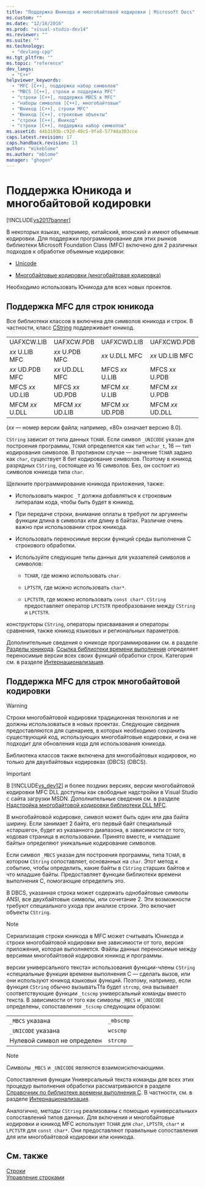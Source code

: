 ```yaml
---
title: "Поддержка Юникода и многобайтовой кодировки | Microsoft Docs"
ms.custom: ""
ms.date: "12/16/2016"
ms.prod: "visual-studio-dev14"
ms.reviewer: ""
ms.suite: ""
ms.technology: 
  - "devlang-cpp"
ms.tgt_pltfrm: ""
ms.topic: "reference"
dev_langs: 
  - "C++"
helpviewer_keywords: 
  - "MFC [C++], поддержка набор символов"
  - "MBCS [C++], строки и поддержка MFC"
  - "строки [C++], поддержка MBCS в MFC"
  - "наборы символов [C++], многобайтовые"
  - "Юникод [C++], строки MFC"
  - "Юникод [C++], строковые объекты"
  - "строки [C++], Юникод"
  - "строки [C++], поддержка набор символов"
ms.assetid: 44b3193b-c92d-40c5-9fa8-5774da303cce
caps.latest.revision: 17
caps.handback.revision: 13
author: "mikeblome"
ms.author: "mblome"
manager: "ghogen"
---
```

# Поддержка Юникода и многобайтовой кодировки
[!INCLUDE[vs2017banner](../assembler/inline/includes/vs2017banner.md)]

В некоторых языках, например, китайский, японский и имеют объемные кодировки.  Для поддержки программирование для этих рынков библиотеки Microsoft Foundation Class \(MFC\) включено для 2 различных подходов к обработке объемные кодировки:  
  
-   [Unicode](#_core_mfc_support_for_unicode_strings)  
  
-   [Многобайтовые кодировки \(многобайтовая кодировка\)](#_core_mfc_support_for_mbcs_strings)  
  
 Необходимо использовать Юникода для всех новых проектов.  
  
##  <a name="_core_mfc_support_for_unicode_strings"></a> Поддержка MFC для строк юникода  
 Все библиотеки классов в включена для символов юникода и строк.  В частности, класс [CString](../atl-mfc-shared/reference/cstringt-class.md) поддерживает юникод.  
  
|||||  
|-|-|-|-|  
|UAFXCW.LIB|UAFXCW.PDB|UAFXCWD.LIB|UAFXCWD.PDB|  
|*xx* U.LIB MFC|*xx* U.PDB MFC|*xx* U.DLL MFC|*xx* UD.LIB MFC|  
|*xx* UD.PDB MFC|*xx* UD.DLL MFC|MFCS *xx* U.LIB|MFCS *xx* U.PDB|  
|MFCS *xx* UD.LIB|MFCS *xx* UD.PDB|MFCM *xx* U.LIB|MFCM *xx* U.PDB|  
|MFCM *xx* U.DLL|MFCM *xx* UD.LIB|MFCM *xx* UD.PDB|MFCM *xx* UD.DLL|  
  
 \(*xx* — номер версии файла; например, «80» означает версию 8.0\).  
  
 `CString` зависит от типа данных `TCHAR`.  Если символ `_UNICODE` указан для построения программы, `TCHAR` определяется как тип `wchar_t`, 16 — тип кодирования символов.  В противном случае — значение `TCHAR` задано как `char`, существует 8 бит кодирование символов.  Поэтому в юникод разрядных `CString`, состоящее из 16 символов.  Без, он состоит из символов юникода типа `char`.  
  
 Щелкните программирование юникода приложения, также:  
  
-   Использовать макрос `_T` должна добавляться к строковым литералам кода, чтобы быть будет в юникод.  
  
-   При передаче строки, внимание оплаты в требуют ли аргументы функции длина в символах или длину в байтах.  Различие очень важно при использовании строк юникода.  
  
-   Использовать переносимые версии функций среды выполнения C строкового обработки.  
  
-   Используйте следующие типы данных для указателей символов и символов:  
  
    -   `TCHAR`, где можно использовать `char`.  
  
    -   `LPTSTR`, где можно использовать `char*`.  
  
    -   `LPCTSTR`, где можно использовать `const char*`.  `CString` предоставляет оператор `LPCTSTR` преобразование между `CString` и `LPCTSTR`.  
  
 конструкторы `CString`, операторы присваивания и операторы сравнения, также юникод языковых и региональных параметров.  
  
 Дополнительные сведения о юникоде программировании см. в разделе [Разделы юникода](../mfc/unicode-in-mfc.md).  [Ссылка библиотеки времени выполнения](../c-runtime-library/c-run-time-library-reference.md) определяет переносимые версии всех своих функций обработки строк.  Категория см. в разделе [Интернационализация](../c-runtime-library/internationalization.md).  
  
##  <a name="_core_mfc_support_for_mbcs_strings"></a> Поддержка MFC для строк многобайтовой кодировки  
  
> [!WARNING]
>  Строки многобайтовой кодировки традиционная технология и не должны использоваться в новых проектах.  Следующие сведения предоставляются для сценариев, в которых необходимо сохранить существующий код, использующих многобайтовые кодировки, и она не подходит для обновления кода для использования юникода.  
  
 Библиотека классов также включена для многобайтовых кодировок, но только для двухбайтовых кодировках \(DBCS\) \(DBCS\).  
  
> [!IMPORTANT]
>  В [!INCLUDE[vs_dev12](../atl-mfc-shared/includes/vs_dev12_md.md)] и более поздних версиях, версии многобайтовой кодировки MFC DLL доступны как свободные надстройки в Visual Studio с сайта загрузки MSDN.  Дополнительные сведения см. в разделе [Надстройка многобайтовой кодировки библиотеки DLL MFC](../mfc/mfc-mbcs-dll-add-on.md).  
  
 В многобайтовой кодировке, символ может быть один или два байта ширину.  Если занимает 2 байта, его первый байт специальный «старшего», будет из указанного диапазона, в зависимости от того, кодовая страница в использовании.  Принято вместе, и «младшие байты» определяют уникальные кодирование символов.  
  
 Если символ `_MBCS` указан для построения программы, типа `TCHAR`, в котором `CString` сопоставляет, основанных на `char`.  Этот метод к событию, чтобы определить, какие байты в `CString` старших байтов и что младшие байты.  Предоставляет функции библиотеки времени выполнения C, помогающие определить это.  
  
 В DBCS, указанная строка может содержать однобайтовые символы ANSI, все двухбайтовые символы, или сочетание 2.  Эти возможности требуют специального ухода при анализе строки.  Это включает объекты `CString`.  
  
> [!NOTE]
>  Сериализация строки юникода в MFC может считывать Юникода и строки многобайтовой кодировки вне зависимости от того, версия приложения, которая выполняется.  Файлы данных переносимые между версиями многобайтовой кодировки юникод и программы.  
  
 версии универсального текста» использования функции\-члены `CString` «специальные функции времени выполнения C — сделать вызов, или они используют юникод языковых функций.  Поэтому, например, если функция `CString` обычно вызыватьTfа будет `strcmp`, она вызывает соответствующие функции `_tcscmp` универсальный команды вместо текста.  В зависимости от того как символы `_MBCS` и `_UNICODE` определены, сопоставления `_tcscmp` следующим образом:  
  
|||  
|-|-|  
|`_MBCS` указана|`_mbscmp`|  
|`_UNICODE` указана|`wcscmp`|  
|Нулевой символ не определен|`strcmp`|  
  
> [!NOTE]
>  Символы `_MBCS` и `_UNICODE` являются взаимоисключающими.  
  
 Сопоставления функции Универсальный текста команды для всех этих процедур выполнения обработки рассматриваются в разделе [Справочник по библиотеке времени выполнения C](../c-runtime-library/c-run-time-library-reference.md).  В частности, см. в разделе [Интернационализация](../c-runtime-library/internationalization.md).  
  
 Аналогично, методы `CString` реализованы с помощью «универсальных» сопоставлений типов данных.  Для включения и многобайтовые кодировки и юникод MFC использует `TCHAR` для `char`, `LPTSTR`, `char*` и `LPCTSTR` для `const char*`.  Они предоставляют правильные сопоставления для или многобайтовой кодировки или юникода.  
  
## См. также  
 [Строки](../atl-mfc-shared/strings-atl-mfc.md)   
 [Управление строками](../c-runtime-library/string-manipulation-crt.md)